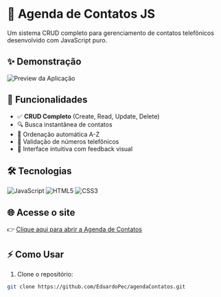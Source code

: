 # 📱 Agenda de Contatos JS

Um sistema CRUD completo para gerenciamento de contatos telefônicos desenvolvido com JavaScript puro.

## ✨ Demonstração

![Preview da Aplicação](ft.png)

## 🚀 Funcionalidades

- ✅ **CRUD Completo** (Create, Read, Update, Delete)
- 🔍 Busca instantânea de contatos
- 🔄 Ordenação automática A-Z
- 📱 Validação de números telefônicos
- 🎨 Interface intuitiva com feedback visual

## 🛠 Tecnologias

![JavaScript](https://img.shields.io/badge/-JavaScript-F7DF1E?logo=javascript&logoColor=black)
![HTML5](https://img.shields.io/badge/-HTML5-E34F26?logo=html5&logoColor=white)
![CSS3](https://img.shields.io/badge/-CSS3-1572B6?logo=css3&logoColor=white)

## 🌐 Acesse o site

👉 [Clique aqui para abrir a Agenda de Contatos](https://eduardopec.github.io/agendaContatos/)

## ⚡ Como Usar

1. Clone o repositório:
```bash
git clone https://github.com/EduardoPec/agendaContatos.git
